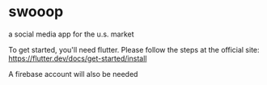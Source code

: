# swooop
a social media app for the u.s. market

To get started, you'll need flutter.
Please follow the steps at the official site:
https://flutter.dev/docs/get-started/install

A firebase account will also be needed
